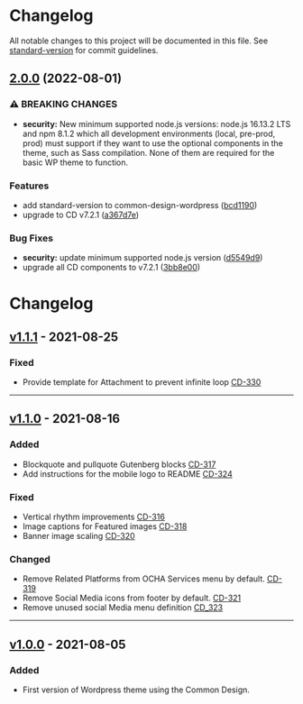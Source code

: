 # Changelog

All notable changes to this project will be documented in this file. See [standard-version](https://github.com/conventional-changelog/standard-version) for commit guidelines.

## [2.0.0](https://github.com/UN-OCHA/common-design-wordpress/compare/v1.1.1...v2.0.0) (2022-08-01)


### ⚠ BREAKING CHANGES

* **security:** New minimum supported node.js versions: node.js 16.13.2 LTS and npm 8.1.2 which all development environments (local, pre-prod, prod) must support if they want to use the optional components in the theme, such as Sass compilation. None of them are required for the basic WP theme to function.

### Features

* add standard-version to common-design-wordpress ([bcd1190](https://github.com/UN-OCHA/common-design-wordpress/commit/bcd1190b80c4ee8b808183c7232f798f3fbc7cc9))
* upgrade to CD v7.2.1 ([a367d7e](https://github.com/UN-OCHA/common-design-wordpress/commit/a367d7e59ed52ac2ca0291dc690e02467497d7c6))


### Bug Fixes

* **security:** update minimum supported node.js version ([d5549d9](https://github.com/UN-OCHA/common-design-wordpress/commit/d5549d9ef1519f53b22349c829cf821e6809c9ca))
* upgrade all CD components to v7.2.1 ([3bb8e00](https://github.com/UN-OCHA/common-design-wordpress/commit/3bb8e00543b41d42e4c28e18bd846f79acd97faf))

# Changelog


## [v1.1.1](https://github.com/UN-OCHA/common-design-wordpress/releases/tag/v1.1.1) - 2021-08-25
### Fixed
- Provide template for Attachment to prevent infinite loop [CD-330](https://humanitarian.atlassian.net/browse/CD-330)

---

## [v1.1.0](https://github.com/UN-OCHA/common-design-wordpress/releases/tag/v1.1.0) - 2021-08-16
### Added
- Blockquote and pullquote Gutenberg blocks [CD-317](https://humanitarian.atlassian.net/browse/CD-317)
- Add instructions for the mobile logo to README [CD-324](https://humanitarian.atlassian.net/browse/CD-324)
### Fixed
- Vertical rhythm improvements [CD-316](https://humanitarian.atlassian.net/browse/CD-316)
- Image captions for Featured images [CD-318](https://humanitarian.atlassian.net/browse/CD-318)
- Banner image scaling [CD-320](https://humanitarian.atlassian.net/browse/CD-320)
### Changed
- Remove Related Platforms from OCHA Services menu by default. [CD-319](https://humanitarian.atlassian.net/browse/CD-319)
- Remove Social Media icons from footer by default. [CD-321](https://humanitarian.atlassian.net/browse/CD-321)
- Remove unused social Media menu definition [CD_323](https://humanitarian.atlassian.net/browse/CD-323)

---

## [v1.0.0](https://github.com/UN-OCHA/common-design-wordpress/releases/tag/v1.0.0) - 2021-08-05
### Added
- First version of Wordpress theme using the Common Design.

